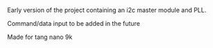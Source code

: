 Early version of the project containing an i2c master module and PLL.

Command/data input to be added in the future

Made for tang nano 9k
